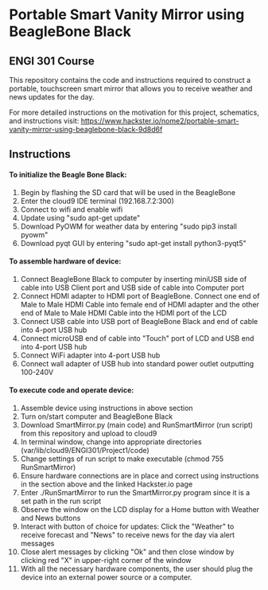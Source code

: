 # Portable Smart Vanity Mirror using BeagleBone Black
## ENGI 301 Course

This repository contains the code and instructions required to construct a portable, touchscreen smart mirror that allows you to receive weather and news updates for the day.

For more detailed instructions on the motivation for this project, schematics, and instructions visit: https://www.hackster.io/nome2/portable-smart-vanity-mirror-using-beaglebone-black-9d8d6f

## Instructions

#### To initialize the Beagle Bone Black:
1) Begin by flashing the SD card that will be used in the BeagleBone
2) Enter the cloud9 IDE terminal (192.168.7.2:300)
3) Connect to wifi and enable wifi
4) Update using "sudo apt-get update"
5) Download PyOWM for weather data by entering "sudo pip3 install pyowm"
6) Download pyqt GUI by entering "sudo apt-get install python3-pyqt5"

#### To assemble hardware of device:
1) Connect BeagleBone Black to computer by inserting miniUSB side of cable into USB Client port and USB side of cable into Computer port
2) Connect HDMI adapter to HDMI port of BeagleBone. Connect one end of Male to Male HDMI Cable into female end of HDMI adapter and the other end of Male to Male HDMI Cable into the HDMI port of the LCD 
3) Connect USB cable into USB port of BeagleBone Black and end of cable into 4-port USB hub
4) Connect microUSB end of cable into "Touch" port of LCD and USB end into 4-port USB hub
5) Connect WiFi adapter into 4-port USB hub
6) Connect wall adapter of USB hub into standard power outlet outputting 100-240V

#### To execute code and operate device:
1) Assemble device using instructions in above section
2) Turn on/start computer and BeagleBone Black
3) Download SmartMirror.py (main code) and RunSmartMirror (run script) from this repository and upload to cloud9
4) In terminal window, change into appropriate directories (var/lib/cloud9/ENGI301/Project1/code)
5) Change settings of run script to make executable (chmod 755 RunSmartMirror)
6) Ensure hardware connections are in place and correct using instructions in the section above and the linked Hackster.io page
7) Enter ./RunSmartMirror to run the SmartMirror.py program since it is a set path in the run script
8) Observe the window on the LCD display for a Home button with Weather and News buttons
9) Interact with button of choice for updates: Click the "Weather" to receive forecast and "News" to receive news for the day via alert messages
10) Close alert messages by clicking "Ok" and then close window by clicking red "X" in upper-right corner of the window
11) With all the necessary hardware components, the user should plug the device into an external power source or a computer.
